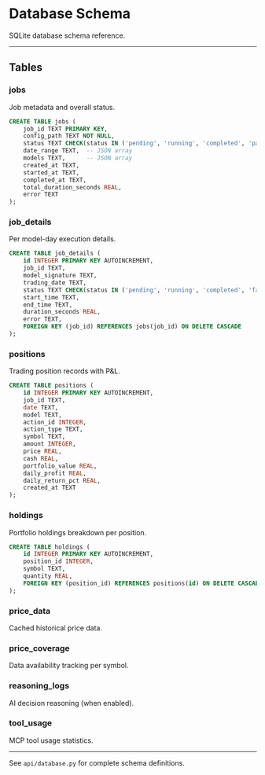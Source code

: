 # Database Schema

SQLite database schema reference.

---

## Tables

### jobs
Job metadata and overall status.

```sql
CREATE TABLE jobs (
    job_id TEXT PRIMARY KEY,
    config_path TEXT NOT NULL,
    status TEXT CHECK(status IN ('pending', 'running', 'completed', 'partial', 'failed')),
    date_range TEXT,  -- JSON array
    models TEXT,      -- JSON array
    created_at TEXT,
    started_at TEXT,
    completed_at TEXT,
    total_duration_seconds REAL,
    error TEXT
);
```

### job_details
Per model-day execution details.

```sql
CREATE TABLE job_details (
    id INTEGER PRIMARY KEY AUTOINCREMENT,
    job_id TEXT,
    model_signature TEXT,
    trading_date TEXT,
    status TEXT CHECK(status IN ('pending', 'running', 'completed', 'failed')),
    start_time TEXT,
    end_time TEXT,
    duration_seconds REAL,
    error TEXT,
    FOREIGN KEY (job_id) REFERENCES jobs(job_id) ON DELETE CASCADE
);
```

### positions
Trading position records with P&L.

```sql
CREATE TABLE positions (
    id INTEGER PRIMARY KEY AUTOINCREMENT,
    job_id TEXT,
    date TEXT,
    model TEXT,
    action_id INTEGER,
    action_type TEXT,
    symbol TEXT,
    amount INTEGER,
    price REAL,
    cash REAL,
    portfolio_value REAL,
    daily_profit REAL,
    daily_return_pct REAL,
    created_at TEXT
);
```

### holdings
Portfolio holdings breakdown per position.

```sql
CREATE TABLE holdings (
    id INTEGER PRIMARY KEY AUTOINCREMENT,
    position_id INTEGER,
    symbol TEXT,
    quantity REAL,
    FOREIGN KEY (position_id) REFERENCES positions(id) ON DELETE CASCADE
);
```

### price_data
Cached historical price data.

### price_coverage
Data availability tracking per symbol.

### reasoning_logs
AI decision reasoning (when enabled).

### tool_usage
MCP tool usage statistics.

---

See `api/database.py` for complete schema definitions.
